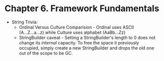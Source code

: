# Chapter 6. Framework Fundamentals
* String Trivia:
    * Ordinal Versus Culture Comparision - Ordinal uses ASCII (A...Z...a...z) while Culture uses alphabet (AaBb...Zz)
    * StringBuilder caveat - Setting a StringBuilder's length to 0 does not change its _internal_ capacity. To free the space it previously occupied, simply create a new StringBuilder and drops the old one out of the scope to be GC.